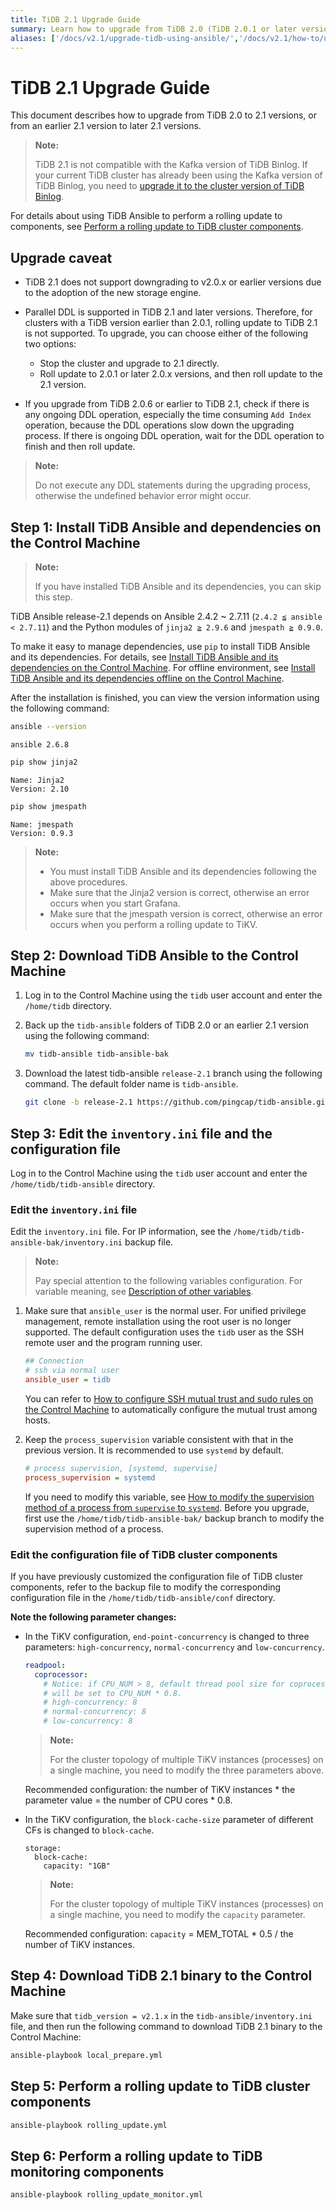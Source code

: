 ```yaml
---
title: TiDB 2.1 Upgrade Guide
summary: Learn how to upgrade from TiDB 2.0 (TiDB 2.0.1 or later versions) or TiDB 2.1 RC version to TiDB 2.1 GA version.
aliases: ['/docs/v2.1/upgrade-tidb-using-ansible/','/docs/v2.1/how-to/upgrade/from-previous-version/','/docs/v2.1/how-to/upgrade/rolling-updates-with-ansible/']
---
```


# TiDB 2.1 Upgrade Guide

This document describes how to upgrade from TiDB 2.0 to 2.1 versions, or from an earlier 2.1 version to later 2.1 versions.

> **Note:**
>
> TiDB 2.1 is not compatible with the Kafka version of TiDB Binlog. If your current TiDB cluster has already been using the Kafka version of TiDB Binlog, you need to [upgrade it to the cluster version of TiDB Binlog](/tidb-binlog/upgrade-tidb-binlog.md).

For details about using TiDB Ansible to perform a rolling update to components, see [Perform a rolling update to TiDB cluster components](/upgrade-tidb-using-ansible.md#step-5-perform-a-rolling-update-to-tidb-cluster-components).

## Upgrade caveat

- TiDB 2.1 does not support downgrading to v2.0.x or earlier versions due to the adoption of the new storage engine.
- Parallel DDL is supported in TiDB 2.1 and later versions. Therefore, for clusters with a TiDB version earlier than 2.0.1, rolling update to TiDB 2.1 is not supported. To upgrade, you can choose either of the following two options:

    - Stop the cluster and upgrade to 2.1 directly.
    - Roll update to 2.0.1 or later 2.0.x versions, and then roll update to the 2.1 version.

- If you upgrade from TiDB 2.0.6 or earlier to TiDB 2.1, check if there is any ongoing DDL operation, especially the time consuming `Add Index` operation, because the DDL operations slow down the upgrading process. If there is ongoing DDL operation, wait for the DDL operation to finish and then roll update.

> **Note:**
>
> Do not execute any DDL statements during the upgrading process, otherwise the undefined behavior error might occur.

## Step 1: Install TiDB Ansible and dependencies on the Control Machine

> **Note:**
>
> If you have installed TiDB Ansible and its dependencies, you can skip this step.

TiDB Ansible release-2.1 depends on Ansible 2.4.2 ~ 2.7.11 (`2.4.2 ≦ ansible < 2.7.11`) and the Python modules of `jinja2 ≧ 2.9.6` and `jmespath ≧ 0.9.0`.

To make it easy to manage dependencies, use `pip` to install TiDB Ansible and its dependencies. For details, see [Install TiDB Ansible and its dependencies on the Control Machine](/online-deployment-using-ansible.md#step-4-install-tidb-ansible-and-its-dependencies-on-the-control-machine). For offline environment, see [Install TiDB Ansible and its dependencies offline on the Control Machine](/offline-deployment-using-ansible.md#step-3-install-tidb-ansible-and-its-dependencies-offline-on-the-control-machine).

After the installation is finished, you can view the version information using the following command:


```bash
ansible --version
```

```
ansible 2.6.8
```


```bash
pip show jinja2
```

```
Name: Jinja2
Version: 2.10
```


```bash
pip show jmespath
```

```
Name: jmespath
Version: 0.9.3
```

> **Note:**
>
> - You must install TiDB Ansible and its dependencies following the above procedures.
> - Make sure that the Jinja2 version is correct, otherwise an error occurs when you start Grafana.
> - Make sure that the jmespath version is correct, otherwise an error occurs when you perform a rolling update to TiKV.

## Step 2: Download TiDB Ansible to the Control Machine

1. Log in to the Control Machine using the `tidb` user account and enter the `/home/tidb` directory.

2. Back up the `tidb-ansible` folders of TiDB 2.0 or an earlier 2.1 version using the following command:

    
    ```bash
    mv tidb-ansible tidb-ansible-bak
    ```

3. Download the latest tidb-ansible `release-2.1` branch using the following command. The default folder name is `tidb-ansible`.

    
    ```bash
    git clone -b release-2.1 https://github.com/pingcap/tidb-ansible.git
    ```

## Step 3: Edit the `inventory.ini` file and the configuration file

Log in to the Control Machine using the `tidb` user account and enter the `/home/tidb/tidb-ansible` directory.

### Edit the `inventory.ini` file

Edit the `inventory.ini` file. For IP information, see the `/home/tidb/tidb-ansible-bak/inventory.ini` backup file.

> **Note:**
>
> Pay special attention to the following variables configuration. For variable meaning, see [Description of other variables](/online-deployment-using-ansible.md#edit-other-variables-optional).

1. Make sure that `ansible_user` is the normal user. For unified privilege management, remote installation using the root user is no longer supported. The default configuration uses the `tidb` user as the SSH remote user and the program running user.

    ```ini
    ## Connection
    # ssh via normal user
    ansible_user = tidb
    ```

    You can refer to [How to configure SSH mutual trust and sudo rules on the Control Machine](/online-deployment-using-ansible.md#step-5-configure-the-ssh-mutual-trust-and-sudo-rules-on-the-control-machine) to automatically configure the mutual trust among hosts.

2. Keep the `process_supervision` variable consistent with that in the previous version. It is recommended to use `systemd` by default.

    ```ini
    # process supervision, [systemd, supervise]
    process_supervision = systemd
    ```

    If you need to modify this variable, see [How to modify the supervision method of a process from `supervise` to `systemd`](/online-deployment-using-ansible.md#how-to-modify-the-supervision-method-of-a-process-from-supervise-to-systemd). Before you upgrade, first use the `/home/tidb/tidb-ansible-bak/` backup branch to modify the supervision method of a process.

### Edit the configuration file of TiDB cluster components

If you have previously customized the configuration file of TiDB cluster components, refer to the backup file to modify the corresponding configuration file in the `/home/tidb/tidb-ansible/conf` directory.

**Note the following parameter changes:**

- In the TiKV configuration, `end-point-concurrency` is changed to three parameters: `high-concurrency`, `normal-concurrency` and `low-concurrency`.

    ```yaml
    readpool:
      coprocessor:
        # Notice: if CPU_NUM > 8, default thread pool size for coprocessors
        # will be set to CPU_NUM * 0.8.
        # high-concurrency: 8
        # normal-concurrency: 8
        # low-concurrency: 8
    ```

    > **Note:**
    >
    > For the cluster topology of multiple TiKV instances (processes) on a single machine, you need to modify the three parameters above.

    Recommended configuration: the number of TiKV instances \* the parameter value = the number of CPU cores \* 0.8.

- In the TiKV configuration, the `block-cache-size` parameter of different CFs is changed to `block-cache`.

    ```
    storage:
      block-cache:
        capacity: "1GB"
    ```

    > **Note:**
    >
    > For the cluster topology of multiple TiKV instances (processes) on a single machine, you need to modify the `capacity` parameter.

    Recommended configuration: `capacity` = MEM_TOTAL \* 0.5 / the number of TiKV instances.

## Step 4: Download TiDB 2.1 binary to the Control Machine

Make sure that `tidb_version = v2.1.x` in the `tidb-ansible/inventory.ini` file, and then run the following command to download TiDB 2.1 binary to the Control Machine:


```bash
ansible-playbook local_prepare.yml
```

## Step 5: Perform a rolling update to TiDB cluster components


```bash
ansible-playbook rolling_update.yml
```

## Step 6: Perform a rolling update to TiDB monitoring components


```bash
ansible-playbook rolling_update_monitor.yml
```

